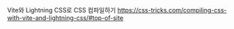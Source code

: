 Vite와 Lightning CSS로 CSS 컴파일하기
https://css-tricks.com/compiling-css-with-vite-and-lightning-css/#top-of-site
